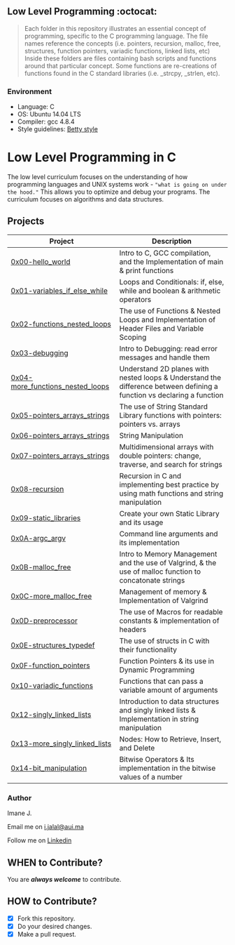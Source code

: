## Low Level Programming :octocat:
> Each folder in this repository illustrates an essential concept of programming,
> specific to the C programming language. The file names reference the concepts
> (i.e. pointers, recursion, malloc, free, structures, function pointers, variadic
> functions, linked lists, etc) Inside these folders are files containing bash
> scripts and functions around that particular concept. Some functions are
> re-creations of functions found in the C standard libraries (i.e. _strcpy, _strlen,
> etc).

### Environment
* Language: C
* OS: Ubuntu 14.04 LTS
* Compiler: gcc 4.8.4
* Style guidelines: [Betty style](https://github.com/holbertonschool/Betty/wiki)

# Low Level Programming in C
The low level curriculum focuses on the understanding of how programming languages and UNIX systems work - ```"what is going on under the hood."``` This allows you to optimize and debug your programs. The curriculum focuses on algorithms and data structures.

## Projects
| Project               | Description                                                                                                                                                                       |
| --------------------  | --------------------------------------------------------------------------------------------------------------------------------------------------------------------------------- |
| [0x00-hello_world](https://github.com/pie972/alx-low_level_programming/tree/master/0x00-hello_world)    | Intro to C, GCC compilation, and the Implementation of main & print functions |
| [0x01-variables_if_else_while](https://github.com/pie972/alx-low_level_programming/tree/master/0x01-variables_if_else_while)    | Loops and Conditionals: if, else, while and boolean & arithmetic operators |
| [0x02-functions_nested_loops](https://github.com/pie972/alx-low_level_programming/tree/master/0x02-functions_nested_loops)    | The use of Functions & Nested Loops and Implementation of Header Files and Variable Scoping |
| [0x03-debugging](https://github.com/pie972/alx-low_level_programming/tree/master/0x03-debugging)    | Intro to Debugging: read error messages and handle them |
| [0x04-more_functions_nested_loops](https://github.com/pie972/alx-low_level_programming/tree/master/0x04-more_functions_nested_loops)    | Understand 2D planes with nested loops & Understand the difference between defining a function vs declaring a function |
| [0x05-pointers_arrays_strings](https://github.com/pie972/alx-low_level_programming/tree/master/0x05-pointers_arrays_strings)    | The use of String Standard Library functions with pointers: pointers vs. arrays |
| [0x06-pointers_arrays_strings](https://github.com/pie972/alx-low_level_programming/tree/master/0x06-pointers_arrays_strings)    | String Manipulation |
| [0x07-pointers_arrays_strings](https://github.com/pie972/alx-low_level_programming/tree/master/0x07-pointers_arrays_strings)    | Multidimensional arrays with double pointers: change, traverse, and search for strings |
| [0x08-recursion](https://github.com/pie972/alx-low_level_programming/tree/master/0x08-recursion)    | Recursion in C and implementing best practice by using math functions and string manipulation |
| [0x09-static_libraries](https://github.com/pie972/alx-low_level_programming/tree/master/0x09-static_libraries)    | Create your own Static Library and its usage |
| [0x0A-argc_argv](https://github.com/pie972/alx-low_level_programming/tree/master/0x0A-argc_argv)    | Command line arguments and its implementation |
| [0x0B-malloc_free](https://github.com/pie972/alx-low_level_programming/tree/master/0x0B-malloc_free)    | Intro to Memory Management and the use of Valgrind, & the use of malloc function to concatonate strings |
| [0x0C-more_malloc_free](https://github.com/pie972/alx-low_level_programming/tree/master/0x0C-more_malloc_free)    | Management of memory & Implementation of Valgrind |
| [0x0D-preprocessor](https://github.com/pie972/alx-low_level_programming/tree/master/0x0D-preprocessor)    | The use of Macros for readable constants & implementation of headers |
| [0x0E-structures_typedef](https://github.com/pie972/alx-low_level_programming/tree/master/0x0E-structures_typedef)    | The use of structs in C with their functionality |
| [0x0F-function_pointers](https://github.com/pie972/alx-low_level_programming/tree/master/0x0F-function_pointers)    | Function Pointers & its use in Dynamic Programming |
| [0x10-variadic_functions](https://github.com/pie972/alx-low_level_programming/tree/master/0x10-variadic_functions)    | Functions that can pass a variable amount of arguments |
| [0x12-singly_linked_lists](https://github.com/pie972/alx-low_level_programming/tree/master/0x12-singly_linked_lists)    | Introduction to data structures and singly linked lists & Implementation in string manipulation |
| [0x13-more_singly_linked_lists](https://github.com/pie972/alx-low_level_programming/tree/master/0x13-more_singly_linked_lists)    | Nodes: How to Retrieve, Insert, and Delete |
| [0x14-bit_manipulation](https://github.com/pie972/alx-low_level_programming/tree/master/0x14-bit_manipulation)    | Bitwise Operators & Its implementation in the bitwise values of a number |



### Author

Imane J.

Email me on [i.jalal@aui.ma](i.jalal@aui.ma)

Follow me on [Linkedin](https://www.linkedin.com/in/imanejalal972/)



## WHEN to Contribute? ##
You are ***always welcome*** to contribute.

## HOW to Contribute? ##
- [x] Fork this repository.
- [x] Do your desired changes.
- [x] Make a pull request.
